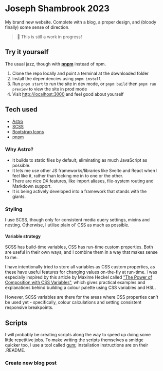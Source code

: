 # Joseph Shambrook 2023

My brand new website. Complete with a blog, a proper design, and (bloody finally) some sense of direction.

> 🚧 This is still a work in progress!

## Try it yourself

The usual jazz, though with **[pnpm]** instead of npm.

1. Clone the repo locally and point a terminal at the downloaded folder
2. Install the dependencies using `pnpm install`
3. Run `pnpm start` to run the site in dev mode, or `pnpm build` then `pnpm run preview` to view the site in prod mode
4. Visit [http://localhost:3000](http://localhost:3000) and feel good about yourself

## Tech used

- [Astro]
- [SCSS]
- [Bootstrap Icons]
- [pnpm]

### Why Astro?

- It builds to static files by default, eliminating as much JavaScript as possible.
- It lets me use other JS frameworks/libraries like Svelte and React when I feel like it, rather than locking me in to one or the other.
- There are nice DX features, like import aliases, file-system routing and Markdown support.
- It is being actively developed into a framework that stands with the giants.

### Styling

I use SCSS, though only for consistent media query settings, mixins and nesting. Otherwise, I utilise plain ol' CSS as much as possible.

#### Variable strategy

SCSS has build-time variables, CSS has run-time custom properties. Both are useful in their own ways, and I combine them in a way that makes sense to me.

I have intentionally tried to store all variables as CSS custom properties, as these have useful features for changing values on-the-fly at run-time. I was especially inspired by this article by Maxime Heckel called ["The Power of Composition with CSS Variables"](https://blog.maximeheckel.com/posts/the-power-of-composition-with-css-variables/), which gives practical examples and explanations behind building a colour palette using CSS variables and HSL.

However, SCSS variables are there for the areas where CSS properties can't be used yet - specifically, colour calculations and setting consistent responsive breakpoints.

## Scripts

I will probably be creating scripts along the way to speed up doing some little repetitive jobs. To make writing the scripts themselves a smidge quicker too, I use a tool called [gum]; installation instructions are on their .README.

### Create new blog post

[astro]: https://astro.build
[pnpm]: https://pnpm.io/
[scss]: https://sass-lang.com/
[bootstrap icons]: https://icons.getbootstrap.com/
[gum]: https://github.com/charmbracelet/gum
